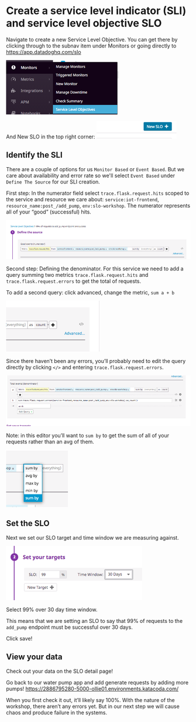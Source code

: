 # Create a service level indicator (SLI) and service level objective SLO

Navigate to create a new Service Level Objective. You can get there by clicking through to the subnav item under Monitors or going directly to https://app.datadoghq.com/slo

![SLO Nav](../assets/slo-nav.png)


And New SLO in the top right corner: 
![New SLO](../assets/new-slo.png)

## Identify the SLI 

There are a couple of options for us `Monitor Based` or `Event Based`. But we care about availability and error rate so we'll select `Event Based` under `Define The Source` for our SLI creation. 

First step: In the numerator field select `trace.flask.request.hits` scoped to the service and resource we care about: `service:iot-frontend`, `resource_name:post_/add_pump`, `env:slo-workshop`. The numerator represents all of your “good” (successful) hits.

![Editor](../assets/sli-edit.png)


Second step: Defining the denominator. For this service we need to add a query summing two metrics `trace.flask.request.hits` and `trace.flask.request.errors` to get the total of requests.  

To add a second query: click advanced, change the metric, `sum a + b`

![Advanced](../assets/advanced.png)


Since there haven’t been any errors, you’ll probably need to edit the query directly by clicking `</>` and entering `trace.flask.request.errors`. 

![Error metric](../assets/error-metric.png)
 

Note: in this editor you’ll want to `sum by` to get the sum of all of your requests rather than an avg of them. 

![Sum by](../assets/sum-by.png)

## Set the SLO 

Next we set our SLO target and time window we are measuring against. 

![Time Window](../assets/time-window.png)

Select 99% over 30 day time window. 

This means that we are setting an SLO to say that 99% of requests to the `add_pump` endpoint must be successful over 30 days. 

Click save! 

## View your data

Check out your data on the SLO detail page! 

Go back to our water pump app and add generate requests by adding more pumps! 
https://2886795280-5000-ollie01.environments.katacoda.com/

When you first check it out, it’ll likely say 100%. With the nature of the workshop, there aren’t any errors yet. But in our next step we will cause chaos and produce failure in the systems.
